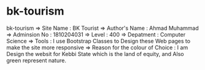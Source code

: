 # bk-tourism
bk-tourism
 =>  Site Name    : BK Tourist 
 =>  Author's Name : Ahmad Muhammad
 =>  Adminsion No  : 1810204031 
 =>  Level    : 400
 =>  Depatment      : Computer Science
 =>  Tools    : I use Bootstrap Classes to  Design these Web pages to make the site more responsive 
 =>  Reason for the colour of Choice : I am Design the websit for Kebbi State which is the land of equity, and Also green represent nature.
